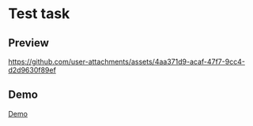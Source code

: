 # Test task

## Preview


https://github.com/user-attachments/assets/4aa371d9-acaf-47f7-9cc4-d2d9630f89ef


## Demo

[Demo](https://test-task-1-xi.vercel.app) 
